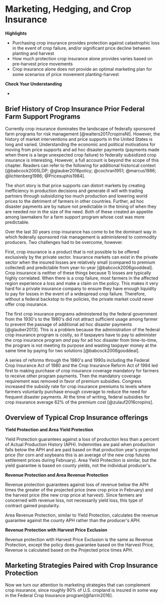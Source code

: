 # Marketing, Hedging, and Crop Insurance

**Highlights**

-   Purchasing crop insurance provides protection against catastrophic loss in the event of crop failure, and/or significant price decline between planting and harvest
-   How much protection crop insurance alone provides varies based on pre-harvest price movements
-   Crop insurance alone does not provide an optimal marketing plan for some scenarios of price movement planting-harvest

**Check Your Understanding**

-   

## Brief History of Crop Insurance Prior Federal Farm Support Programs

Currently crop insurance dominates the landscape of federally sponsored farm programs for risk management [@walters2017cropinsNI]. However, the history of market interventions and price supports in the United States is long and varied. Understanding the economic and political motivations for moving from price supports and ad hoc disaster payments (payments made when there is a large unexpected crop failure) to federally subsidized crop insurance is interesting, However, a full account is beyond the scope of this chapter. Readers can refer to the following for additional historical context [@babcock2005LDP; @glauber2016policy; @cochran1951; @marcus1986; @lichtenberg1986; @Pricesuphis1984].

The short story is that price supports can distort markets by creating inefficiency in production decisions and generate ill will with trading partners through subsidizing too much production and lowering world prices to the detriment of farmers in other countries. Further, ad hoc disaster payments are by nature not predictable in the timing of when they are needed nor in the size of the need. Both of these created an appetite among lawmakers for a farm support program whose cost was more predictable.

Over the last 30 years crop insurance has come to be the dominant way in which federally sponsored risk management is administered to commodity producers. Two challenges had to be overcome, however.

First, crop insurance is a product that is not possible to be offered exclusively by the private sector. Insurance markets can exist in the private sector when the insured losses are relatively small (compared to premium collected) and predictable from year-to-year [@babcock2006gooddeal]. Crop insurance is neither of these things because 1) losses are typically highly correlated. When there is a crop failure, most farmers in the affected region experience a loss and make a claim on the policy. This makes it very hard for a private insurance company to ensure they have enough liquidity to pay for losses in the event of a widespread crop failure. Therefore, without a federal backstop to the policies, the private market could never offer crop insurance.

The first crop insurance programs administered by the federal government from the 1930's to the 1980's did not attract sufficient usage among farmer to prevent the passage of additional ad hoc disaster payments [@glauber2013]. This is a problem because the administration of the federal crop insurance program is costly, so if taxpayers have to pay to administer the crop insurance program *and* pay for ad hoc disaster from time-to-time, the program is not meeting its purpose and wasting taxpayer money at the same time by paying for two solutions [@babcock2006gooddeal].

A series of reforms through the 1980's and 1990s including the Federal Crop Insurance Act of 1980 and the Crop Insurance Reform Act of 1994 led first to making purchase of crop insurance coverage mandatory for farmers to receive other program payments. Then the mandatory coverage requirement was removed in favor of premium subsidies. Congress increased the subsidy rate for crop insurance premiums to levels where farmers voluntarily purchase enough coverage to reduce the need for frequent disaster payments. At the time of writing, federal subsidies for crop insurance average 62% of the premium cost [@zulauf2016cropins].

## Overview of Typical Crop Insurance offerings

**Yield Protection and Area Yield Protection**

Yield Protection guarantees against a loss of production less than a percent of Actual Production History (APH). Indemnities are paid when production falls below the APH and are paid based on that production year's projected price (for corn and soybeans this is an average of the new crop futures settlement prices during February). Area Yield Protection is similar, but the yield guarantee is based on county yields, not the individual producer's.

**Revenue Protection and Area Revenue Protection**

Revenue protection guarantees against loss of revenue below the APH times the greater of the projected price (new crop price in February) and the harvest price (the new crop price at harvest). Since farmers are concerned with revenue loss, not necessarily yield loss, this type of contract gained popularity.

Area Revenue Protection, similar to Yield Protection, calculates the revenue guarantee against the county APH rather than the producer's APH.

**Revenue Protection with Harvest Price Exclusion**

Revenue protection with Harvest Price Exclusion is the same as Revenue Protection, except the policy does guarantee based on the Harvest Price, Revenue is calculated based on the Projected price times APH.

## Marketing Strategies Paired with Crop Insurance Protection

Now we turn our attention to marketing strategies that can complement crop insurance, since roughly 90% of U.S. cropland is insured in some way in the Federal Crop Insurance program[@farrin2016].
